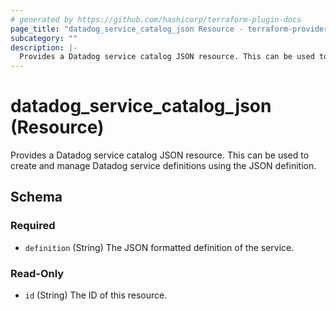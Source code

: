 ```yaml
---
# generated by https://github.com/hashicorp/terraform-plugin-docs
page_title: "datadog_service_catalog_json Resource - terraform-provider-datadog"
subcategory: ""
description: |-
  Provides a Datadog service catalog JSON resource. This can be used to create and manage Datadog service definitions using the JSON definition.
---
```


# datadog_service_catalog_json (Resource)

Provides a Datadog service catalog JSON resource. This can be used to create and manage Datadog service definitions using the JSON definition.



<!-- schema generated by tfplugindocs -->
## Schema

### Required

- `definition` (String) The JSON formatted definition of the service.

### Read-Only

- `id` (String) The ID of this resource.


